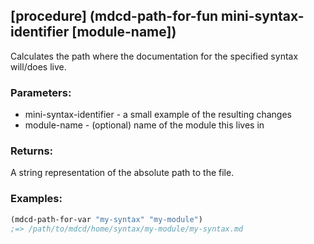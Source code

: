 ## [procedure] (mdcd-path-for-fun mini-syntax-identifier [module-name])
Calculates the path where the documentation for the specified syntax will/does live.

### Parameters:
* mini-syntax-identifier - a small example of the resulting changes
* module-name - (optional) name of the module this lives in

### Returns:
A string representation of the absolute path to the file.

### Examples:

```scheme
(mdcd-path-for-var "my-syntax" "my-module")
;=> /path/to/mdcd/home/syntax/my-module/my-syntax.md
```

